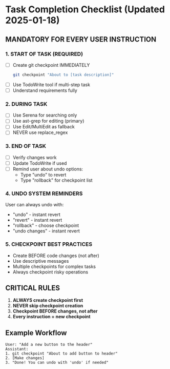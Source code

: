 # Task Completion Checklist (Updated 2025-01-18)

## MANDATORY FOR EVERY USER INSTRUCTION

### 1. START OF TASK (REQUIRED)
- [ ] Create git checkpoint IMMEDIATELY
  ```bash
  git checkpoint "About to [task description]"
  ```
- [ ] Use TodoWrite tool if multi-step task
- [ ] Understand requirements fully

### 2. DURING TASK
- [ ] Use Serena for searching only
- [ ] Use ast-grep for editing (primary)
- [ ] Use Edit/MultiEdit as fallback
- [ ] NEVER use replace_regex

### 3. END OF TASK
- [ ] Verify changes work
- [ ] Update TodoWrite if used
- [ ] Remind user about undo options:
  - Type "undo" to revert
  - Type "rollback" for checkpoint list

### 4. UNDO SYSTEM REMINDERS
User can always undo with:
- "undo" - instant revert
- "revert" - instant revert  
- "rollback" - choose checkpoint
- "undo changes" - instant revert

### 5. CHECKPOINT BEST PRACTICES
- Create BEFORE code changes (not after)
- Use descriptive messages
- Multiple checkpoints for complex tasks
- Always checkpoint risky operations

## CRITICAL RULES
1. **ALWAYS create checkpoint first**
2. **NEVER skip checkpoint creation**
3. **Checkpoint BEFORE changes, not after**
4. **Every instruction = new checkpoint**

## Example Workflow
```
User: "Add a new button to the header"
Assistant: 
1. git checkpoint "About to add button to header"
2. [Make changes]
3. "Done! You can undo with 'undo' if needed"
```